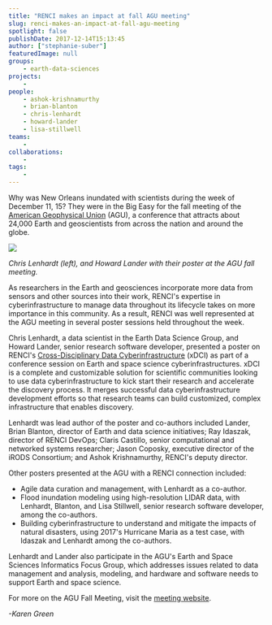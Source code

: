 ```yaml
---
title: "RENCI makes an impact at fall AGU meeting"
slug: renci-makes-an-impact-at-fall-agu-meeting
spotlight: false
publishDate: 2017-12-14T15:13:45
author: ["stephanie-suber"]
featuredImage: null
groups:
    - earth-data-sciences
projects:
    - 
people:
    - ashok-krishnamurthy
    - brian-blanton
    - chris-lenhardt
    - howard-lander
    - lisa-stillwell
teams: 
    - 
collaborations:
    - 
tags:
    - 
---
```


Why was New Orleans inundated with scientists during the week of December 11, 15? They were in the Big Easy for the fall meeting of the [American Geophysical Union](https://sites.agu.org/) (AGU), a conference that attracts about 24,000 Earth and geoscientists from across the nation and around the globe.

![](https://renci.org/wp-content/uploads/2017/12/20171212_142716-1024x768.jpg)

_Chris Lenhardt (left), and Howard Lander with their poster at the AGU fall meeting._

As researchers in the Earth and geosciences incorporate more data from sensors and other sources into their work, RENCI's expertise in cyberinfrastructure to manage data throughout its lifecycle takes on more importance in this community. As a result, RENCI was well represented at the AGU meeting in several poster sessions held throughout the week.

Chris Lenhardt, a data scientist in the Earth Data Science Group, and Howard Lander, senior research software developer, presented a poster on RENCI's [Cross-Disciplinary Data Cyberinfrastructure](https://renci.org/xdci/) (xDCI) as part of a conference session on Earth and space science cyberinfrastructures. xDCI is a complete and customizable solution for scientific communities looking to use data cyberinfrastructure to kick start their research and accelerate the discovery process. It merges successful data cyberinfrastructure development efforts so that research teams can build customized, complex infrastructure that enables discovery.

Lenhardt was lead author of the poster and co-authors included Lander, Brian Blanton, director of Earth and data science initiatives; Ray Idaszak, director of RENCI DevOps; Claris Castillo, senior computational and networked systems researcher; Jason Coposky, executive director of the iRODS Consortium; and Ashok Krishnamurthy, RENCI's deputy director.

Other posters presented at the AGU with a RENCI connection included:

- Agile data curation and management, with Lenhardt as a co-author.
- Flood inundation modeling using high-resolution LIDAR data, with Lenhardt, Blanton, and Lisa Stillwell, senior research software developer, among the co-authors.
- Building cyberinfrastructure to understand and mitigate the impacts of natural disasters, using 2017's Hurricane Maria as a test case, with Idaszak and Lenhardt among the co-authors.

Lenhardt and Lander also participate in the AGU's Earth and Space Sciences Informatics Focus Group, which addresses issues related to data management and analysis, modeling, and hardware and software needs to support Earth and space science.

For more on the AGU Fall Meeting, visit the [meeting website](https://fallmeeting.agu.org/2017/).

_-Karen Green_